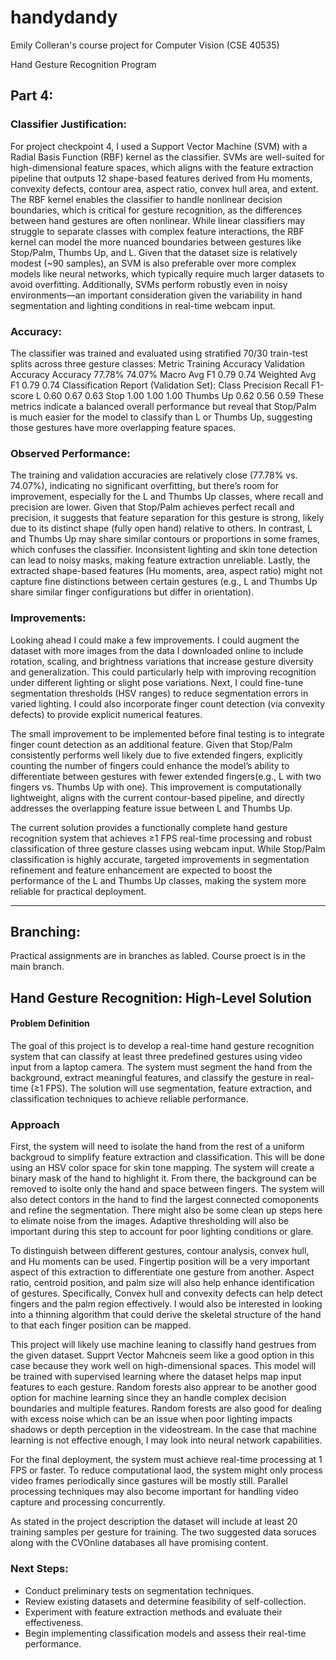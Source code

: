 # handydandy
Emily Colleran's course project for Computer Vision (CSE 40535)

Hand Gesture Recognition Program

## Part 4:

### Classifier Justification: 
For project checkpoint 4, I used a Support Vector Machine (SVM) with a Radial Basis Function (RBF) kernel as the classifier. SVMs are well-suited for high-dimensional feature spaces, which aligns with the feature extraction pipeline that outputs 12 shape-based features derived from Hu moments, convexity defects, contour area, aspect ratio, convex hull area, and extent.
The RBF kernel enables the classifier to handle nonlinear decision boundaries, which is critical for gesture recognition, as the differences between hand gestures are often nonlinear. While linear classifiers may struggle to separate classes with complex feature interactions, the RBF kernel can model the more nuanced boundaries between gestures like Stop/Palm, Thumbs Up, and L.
Given that the dataset size is relatively modest (~90 samples), an SVM is also preferable over more complex models like neural networks, which typically require much larger datasets to avoid overfitting. Additionally, SVMs perform robustly even in noisy environments—an important consideration given the variability in hand segmentation and lighting conditions in real-time webcam input.

### Accuracy: 
The classifier was trained and evaluated using stratified 70/30 train-test splits across three gesture classes:
Metric	Training Accuracy	Validation Accuracy
Accuracy	77.78%	74.07%
Macro Avg F1	0.79	0.74
Weighted Avg F1	0.79	0.74
Classification Report (Validation Set):
Class	Precision	Recall	F1-score
L	0.60	0.67	0.63
Stop	1.00	1.00	1.00
Thumbs Up	0.62	0.56	0.59
These metrics indicate a balanced overall performance but reveal that Stop/Palm is much easier for the model to classify than L or Thumbs Up, suggesting those gestures have more overlapping feature spaces.

### Observed Performance:
The training and validation accuracies are relatively close (77.78% vs. 74.07%), indicating no significant overfitting, but there’s room for improvement, especially for the L and Thumbs Up classes, where recall and precision are lower.
Given that Stop/Palm achieves perfect recall and precision, it suggests that feature separation for this gesture is strong, likely due to its distinct shape (fully open hand) relative to others. In contrast, L and Thumbs Up may share similar contours or proportions in some frames, which confuses the classifier. Inconsistent lighting and skin tone detection can lead to noisy masks, making feature extraction unreliable. Lastly, the extracted shape-based features (Hu moments, area, aspect ratio) might not capture fine distinctions between certain gestures (e.g., L and Thumbs Up share similar finger configurations but differ in orientation).

### Improvements:
Looking ahead I could make a few improvements. I could augment the dataset with more images from the data I downloaded online to include rotation, scaling, and brightness variations that increase gesture diversity and generalization. This could particularly help with improving recognition under different lighting or slight pose variations. Next, I could fine-tune segmentation thresholds (HSV ranges) to reduce segmentation errors in varied lighting. I could also incorporate finger count detection (via convexity defects) to provide explicit numerical features.

The small improvement to be implemented before final testing is to integrate finger count detection as an additional feature. Given that Stop/Palm consistently performs well likely due to five extended fingers, explicitly counting the number of fingers could enhance the model’s ability to differentiate between gestures with fewer extended fingers(e.g., L with two fingers vs. Thumbs Up with one). This improvement is computationally lightweight, aligns with the current contour-based pipeline, and directly addresses the overlapping feature issue between L and Thumbs Up.

The current solution provides a functionally complete hand gesture recognition system that achieves ≥1 FPS real-time processing and robust classification of three gesture classes using webcam input. While Stop/Palm classification is highly accurate, targeted improvements in segmentation refinement and feature enhancement are expected to boost the performance of the L and Thumbs Up classes, making the system more reliable for practical deployment.

------------

## Branching:
Practical assignments are in branches as labled. Course proect is in the main branch. 

## Hand Gesture Recognition: High-Level Solution

#### Problem Definition

The goal of this project is to develop a real-time hand gesture recognition system that can classify at least three predefined gestures using video input from a laptop camera. The system must segment the hand from the background, extract meaningful features, and classify the gesture in real-time (≥1 FPS). The solution will use segmentation, feature extraction, and classification techniques to achieve reliable performance.

### Approach

First, the system will need to isolate the hand from the rest of a uniform backgroud to simplify feature extraction and classification. This will be done using an HSV color space for skin tone mapping. The system will create a binary mask of the hand to highlight it. From there, the background can be removed to isolte only the hand and space between fingers. The system will also detect contors in the hand to find the largest connected comoponents and refine the segmentation. There might also be some clean up steps here to elimate noise from the images. Adaptive thresholding will also be important during this step to account for poor lighting conditions or glare.

To distinguish between different gestures, contour analysis, convex hull, and Hu moments can be used. Fingertip position will be a very important aspect of this extraction to differentiate one gesture from another. Aspect ratio, centroid position, and palm size will also help enhance identification of gestures. Specifically, Convex hull and convexity defects can help detect fingers and the palm region effectively. I would also be interested in looking into a thinning algorithm that could derive the skeletal structure of the hand to that each finger position can be mapped. 

This project will likely use machine leaning to classifly hand gestrues from the given dataset. Supprt Vector Mahcneis seem like a good option in this case because they work well on high-dimensional spaces. This model will be trained with supervised learning where the dataset helps map input features to each gesture. Random forests also apprear to be another good option for machine learning since they an handle complex decision boundaries and multiple features. Random forests are also good for dealing with excess noise which can be an issue when poor lighting impacts shadows or depth perception in the videostream. In the case that machine learning is not effective enough, I may look into neural network capabilities. 

For the final deployment, the system must achieve real-time processing at 1 FPS or faster. To reduce computational laod, the system might only process video frames periodically since gastures will be mostly still. Parallel processing techniques may also become important for handling video capture and processing concurrently.

As stated in the project description the dataset will include at least 20 training samples per gesture for training.  The two suggested data soruces along with the CVOnline databases all have promising content. 

### Next Steps:
- Conduct preliminary tests on segmentation techniques.
- Review existing datasets and determine feasibility of self-collection.
- Experiment with feature extraction methods and evaluate their effectiveness.
- Begin implementing classification models and assess their real-time performance.
